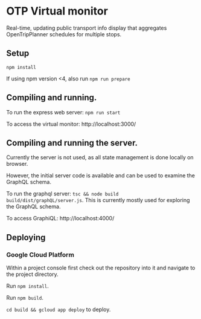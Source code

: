 # OTP Virtual monitor

Real-time, updating public transport info display that aggregates OpenTripPlanner schedules for multiple stops.

## Setup

`npm install`

If using npm version <4, also run `npm run prepare`

## Compiling and running.

To run the express web server: `npm run start`

To access the virtual monitor: http://localhost:3000/

## Compiling and running the server.

Currently the server is not used, as all state management is done locally on browser.

However, the initial server code is available and can be used to examine the GraphQL schema.

To run the graphql server: `tsc && node build build/dist/graphQL/server.js`. This is currently mostly used for exploring the GraphQL schema.

To access GraphiQL: http://localhost:4000/

## Deploying

### Google Cloud Platform

Within a project console first check out the repository into it and navigate to the project directory.

Run `npm install`.

Run `npm build`.

`cd build && gcloud app deploy` to deploy.
